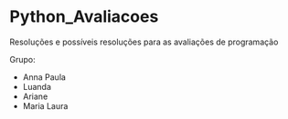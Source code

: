 # Python_Avaliacoes
Resoluções e possíveis resoluções para as avaliações de programação

Grupo:
- Anna Paula
- Luanda
- Ariane
- Maria Laura
